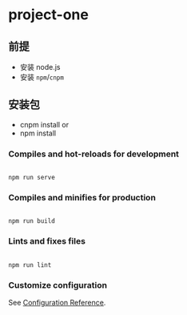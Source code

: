 # project-one

## 前提

- 安装 node.js
- 安装 `npm`/`cnpm`

## 安装包

- cnpm install
  or
- npm install

### Compiles and hot-reloads for development

```

npm run serve

```

### Compiles and minifies for production

```

npm run build

```

### Lints and fixes files

```

npm run lint

```

### Customize configuration

See [Configuration Reference](https://cli.vuejs.org/config/).

```

```
